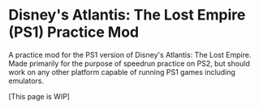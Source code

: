 # Disney's Atlantis: The Lost Empire (PS1) Practice Mod
A practice mod for the PS1 version of Disney's Atlantis: The Lost Empire. Made primarily for the purpose of speedrun practice on PS2, but should work on any other platform capable of running PS1 games including emulators.

[This page is WIP]
